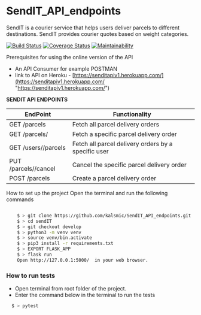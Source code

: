 # SendIT_API_endpoints
SendIT is a courier service that helps users deliver parcels to different destinations. SendIT provides courier quotes based on weight categories.

[![Build Status](https://travis-ci.org/kalsmic/SendIT_API_endpoints.svg?branch=develop)](https://travis-ci.org/kalsmic/SendIT_API_endpoints)
[![Coverage Status](https://coveralls.io/repos/github/kalsmic/SendIT_API_endpoints/badge.svg?branch=revise_app_structure)](https://coveralls.io/github/kalsmic/SendIT_API_endpoints?branch=revise_app_structure)
 [![Maintainability](https://api.codeclimate.com/v1/badges/e99a380566f753e21417/maintainability)](https://codeclimate.com/github/kalsmic/SendIT_API_endpoints/maintainability)
 
 
 Prerequisites for using the online version of the API
 - An API Consumer for example POSTMAN
 - link to API on Heroku  - [https://senditapiv1.herokuapp.com/](https://senditapiv1.herokuapp.com/ "https://senditapiv1.herokuapp.com/")

**SENDIT API ENDPOINTS**

| EndPoint                       | Functionality                                      |
| ------------------------------ | -------------------------------------------------- |
| GET /parcels                   | Fetch all parcel delivery orders                   |
| GET /parcels/<parcelId>        | Fetch a specific parcel delivery order             |
| GET /users/<userId>/parcels    | Fetch all parcel delivery orders by a specific user|
| PUT /parcels/<parcelId>/cancel | Cancel the specific parcel delivery order          |
| POST /parcels                  | Create a parcel delivery order                     |

How to set up the project
Open the terminal and run the following commands
```bash

    $ > git clone https://github.com/kalsmic/SendIT_API_endpoints.git
    $ > cd sendIT
    $ > git checkout develop
    $ > python3 -m venv venv
    $ > source venv/bin.activate
    $ > pip3 install -r requirements.txt
    $ > EXPORT FLASK_APP
    $ > flask run
    Open http://127.0.0.1:5000/  in your web browser.
   ```
### How to run tests
- Open terminal from root folder of the project.
- Enter the command below in the terminal to run the tests
```bash
  $ > pytest
  ```
